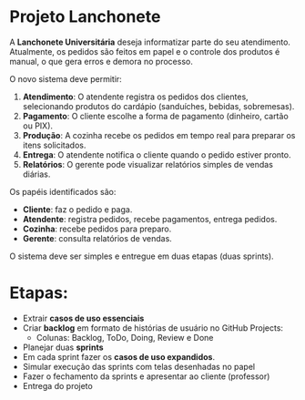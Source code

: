 # Projeto Lanchonete

A **Lanchonete Universitária** deseja informatizar parte do seu atendimento. Atualmente, os pedidos são feitos em papel e o controle dos produtos é manual, o que gera erros e demora no processo.

O novo sistema deve permitir:

1. **Atendimento**: O atendente registra os pedidos dos clientes, selecionando produtos do cardápio (sanduíches, bebidas, sobremesas).
2. **Pagamento**: O cliente escolhe a forma de pagamento (dinheiro, cartão ou PIX).
3. **Produção**: A cozinha recebe os pedidos em tempo real para preparar os itens solicitados.
4. **Entrega**: O atendente notifica o cliente quando o pedido estiver pronto.
5. **Relatórios**: O gerente pode visualizar relatórios simples de vendas diárias.

Os papéis identificados são:

- **Cliente**: faz o pedido e paga.
- **Atendente**: registra pedidos, recebe pagamentos, entrega pedidos.
- **Cozinha**: recebe pedidos para preparo.
- **Gerente**: consulta relatórios de vendas.

O sistema deve ser simples e entregue em duas etapas (duas sprints).

# Etapas:

- Extrair **casos de uso essenciais**
- Criar **backlog** em formato de histórias de usuário no GitHub Projects:
    - Colunas: Backlog, ToDo, Doing, Review e Done
- Planejar duas **sprints**
- Em cada sprint fazer os **casos de uso expandidos**.
- Simular execução das sprints com telas desenhadas no papel
- Fazer o fechamento da sprints e apresentar ao cliente (professor)
- Entrega do projeto
